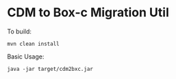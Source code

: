 # CDM to Box-c Migration Util

To build:
```
mvn clean install
```

Basic Usage:
```
java -jar target/cdm2bxc.jar
```